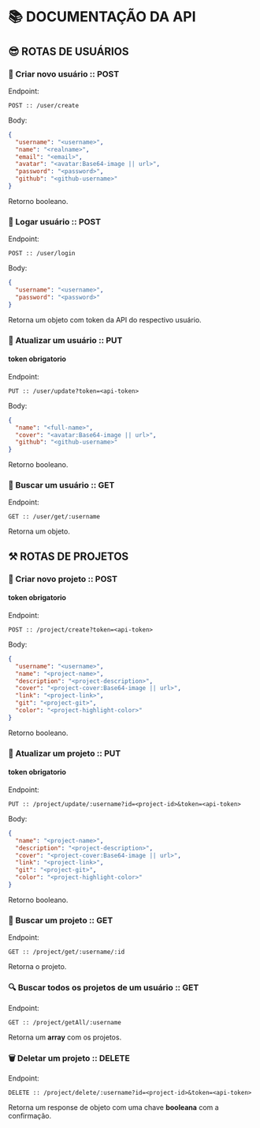 # 📚 DOCUMENTAÇÃO DA API

## 😎 ROTAS DE USUÁRIOS

### 🥰 Criar novo usuário :: POST

Endpoint:
```
POST :: /user/create
```

Body:
```json
{
  "username": "<username>",
  "name": "<realname>",
  "email": "<email>",
  "avatar": "<avatar:Base64-image || url>",
  "password": "<password>",
  "github": "<github-username>"
}
```

Retorno booleano.

### 🔐 Logar usuário :: POST

Endpoint:
```
POST :: /user/login
```

Body:
```json
{
  "username": "<username>",
  "password": "<password>"
}
```

Retorna um objeto com token da API do respectivo usuário.

### 🤠 Atualizar um usuário :: PUT

#### token obrigatorio

Endpoint:
```
PUT :: /user/update?token=<api-token>
```

Body:
```json
{
  "name": "<full-name>",
  "cover": "<avatar:Base64-image || url>",
  "github": "<github-username>"
}
```

Retorno booleano.

### 🧐 Buscar um usuário :: GET

Endpoint:
```
GET :: /user/get/:username
```

Retorna um objeto.

## ⚒ ROTAS DE PROJETOS

### 🔨 Criar novo projeto :: POST

#### token obrigatorio

Endpoint:
```
POST :: /project/create?token=<api-token>
```

Body:
```json
{
  "username": "<username>",
  "name": "<project-name>",
  "description": "<project-description>",
  "cover": "<project-cover:Base64-image || url>",
  "link": "<project-link>",
  "git": "<project-git>",
  "color": "<project-highlight-color>"
}
```

Retorno booleano.

### 🔧 Atualizar um projeto :: PUT

#### token obrigatorio

Endpoint:
```
PUT :: /project/update/:username?id=<project-id>&token=<api-token>
```

Body:
```json
{
  "name": "<project-name>",
  "description": "<project-description>",
  "cover": "<project-cover:Base64-image || url>",
  "link": "<project-link>",
  "git": "<project-git>",
  "color": "<project-highlight-color>"
}
```

Retorno booleano.

### 🔎 Buscar um projeto :: GET

Endpoint:
```
GET :: /project/get/:username/:id
```

Retorna o projeto.

### 🔍 Buscar todos os projetos de um usuário :: GET

Endpoint:
```
GET :: /project/getAll/:username
```

Retorna um **array** com os projetos.

### 🗑 Deletar um projeto :: DELETE

Endpoint:
```
DELETE :: /project/delete/:username?id=<project-id>&token=<api-token>
```

Retorna um response de objeto com uma chave **booleana** com a confirmação.